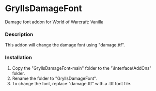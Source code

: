 # GryllsDamageFont
Damage font addon for World of Warcraft: Vanilla

### Description

This addon will change the damage font using "damage.ttf".

### Installation

1. Copy the "GryllsDamageFont-main" folder to the "\Interface\AddOns" folder.    
2. Rename the folder to "GryllsDamageFont".
3. To change the font, replace "damage.ttf" with a .ttf font file.
